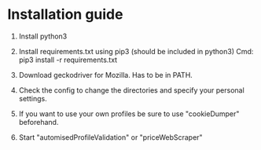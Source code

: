 # Installation guide
1. Install python3
2. Install requirements.txt using pip3 (should be included in python3) Cmd: pip3 install -r requirements.txt
4. Download geckodriver for Mozilla. Has to be in PATH.

5. Check the config to change the directories and specify your personal settings.
6. If you want to use your own profiles be sure to use "cookieDumper" beforehand.
7. Start "automisedProfileValidation" or "priceWebScraper"

